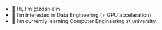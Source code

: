 - 👋 Hi, I’m @zdanielm
- 👀 I’m interested in Data Engineering (+ GPU acceleration)
- 🌱 I’m currently learning Computer Engineering at university

<!---
zdanielm/zdanielm is a ✨ special ✨ repository because its `README.md` (this file) appears on your GitHub profile.
You can click the Preview link to take a look at your changes.
--->
